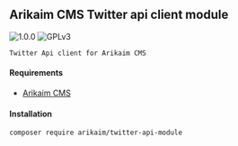 ## Arikaim CMS Twitter api client module
![1.0.0](https://img.shields.io/github/release/arikaim/twitter-api-module.svg)
![GPLv3](https://img.shields.io/badge/License-GPLv3-blue.svg)

    Twitter Api client for Arikaim CMS

#### Requirements   
  * [Arikaim CMS](https://github.com/arikaim/arikaim)


#### Installation

```sh
composer require arikaim/twitter-api-module
```
